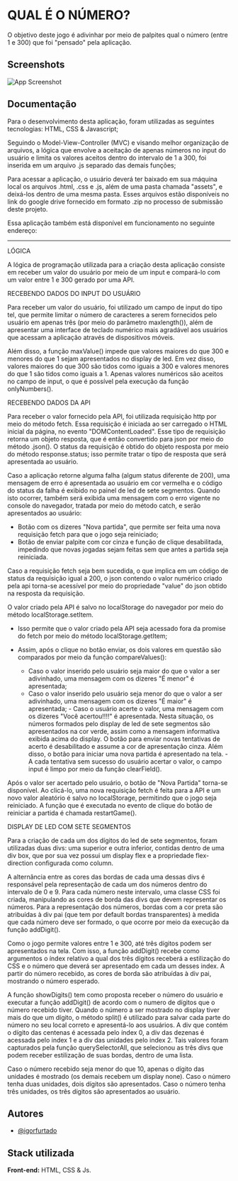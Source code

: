 
# QUAL É O NÚMERO?

O objetivo deste jogo é adivinhar por meio de palpites qual o número (entre 1 e 300) que foi "pensado" pela aplicação.




## Screenshots

![App Screenshot](https://via.placeholder.com/468x300?text=App+Screenshot+Here)


## Documentação

Para o desenvolvimento desta aplicação, foram utilizadas as seguintes tecnologias: HTML, CSS & Javascript;
 
Seguindo o Model-View-Controller (MVC) e visando melhor organização de arquivos, a lógica que envolve a 
aceitação de apenas números no input do usuário e limita os valores aceitos dentro do intervalo de 1 a 300, 
foi inserida em um arquivo .js separado das demais funções;
 
Para acessar a aplicação, o usuário deverá ter baixado em sua máquina local os arquivos .html, .css e .js, além
de uma pasta chamada "assets", e deixá-los dentro de uma mesma pasta. Esses arquivos estão disponíveis no link do
google drive fornecido em formato .zip no processo de submissão deste projeto.

Essa aplicação também está disponível em funcionamento no seguinte endereço: 
 
---------------------------------------------------------------------------------------------------------

LÓGICA

A lógica de programação utilizada para a criação desta aplicação consiste 
em receber um valor do usuário por meio de um input e compará-lo com um
valor entre 1 e 300 gerado por uma API.
 
RECEBENDO DADOS DO INPUT DO USUÁRIO
 
Para receber um valor do usuário, foi utilizado um campo de input do tipo tel,
que permite limitar o número de caracteres a serem fornecidos pelo usuário
em apenas três (por meio do parâmetro maxlength()), além de apresentar uma interface
de teclado numérico mais agradável aos usuários que acessam a aplicação através de
dispositivos móveis.
 
Além disso, a função maxValue() impede que valores maiores do que 300 e menores do que 1
sejam apresentados no display de led. Em vez disso, valores maiores do que 300 são tidos como 
iguais a 300 e valores menores do que 1 são tidos como iguais a 1. Apenas valores numéricos são
aceitos no campo de input, o que é possível pela execução da função onlyNumbers().

RECEBENDO DADOS DA API

Para receber o valor fornecido pela API, foi utilizada requisição http por meio do método fetch.
Essa requisição é iniciada ao ser carregado o HTML inicial da página, no evento "DOMContentLoaded".
Esse tipo de requisição retorna um objeto resposta, que é então convertido para json 
por meio do método .json(). O status da requisição é obtido do objeto resposta por meio 
do método response.status; isso permite tratar o tipo de resposta que será apresentada
ao usuário.
 
Caso a aplicação retorne alguma falha (algum status diferente de 200), uma mensagem de erro é apresentada
ao usuário em cor vermelha e o código do status da falha é exibido no painel de led de sete segmentos.
Quando isto ocorrer, também será exibida uma mensagem com o erro vigente no console do navegador, tratada
por meio do método catch, e serão apresentados ao usuário:

   - Botão com os dizeres "Nova partida", que permite ser feita uma nova requisição fetch para que o 
jogo seja reiniciado;
   - Botão de enviar palpite com cor cinza e função de clique desabilitada, impedindo
que novas jogadas sejam feitas sem que antes a partida seja reiniciada.

Caso a requisição fetch seja bem sucedida, o que implica em um código de status da requisição
igual a 200, o json contendo o valor numérico criado pela api torna-se acessível por meio do 
propriedade "value" do json obtido na resposta da requisição.


O valor criado pela API é salvo no localStorage do navegador por meio do método localStorage.setItem.
   - Isso permite que o valor criado pela API seja acessado fora da promise do fetch por meio
do método localStorage.getItem;
   - Assim, após o clique no botão enviar, os dois valores em questão são comparados por meio da 
função compareValues():
         
        - Caso o valor inserido pelo usuário seja maior do que o valor a ser adivinhado,
       uma mensagem com os dizeres "É menor" é apresentada;
        - Caso o valor inserido pelo usuário seja menor do que o valor a ser adivinhado, 
       uma mensagem com os dizeres "É maior" é apresentada;
         - Caso o usuário acerte o valor, uma mensagem com os dizeres "Você acertou!!!!" é apresentada. Nesta situação,
       os números formados pelo display de led de sete segmentos são apresentados na cor verde, assim como a mensagem
       informativa exibida acima do display. O botão para enviar novas tentativas de acerto é desabilitado e assume a cor
       de apresentação cinza. Além disso, o botão para iniciar uma nova partida é apresentado na tela.
         - A cada tentativa sem sucesso do usuário acertar o valor, o campo input é limpo
       por meio da função clearField().

 Após o valor ser acertado pelo usuário, o botão de "Nova Partida" torna-se disponível.
 Ao clicá-lo, uma nova requisição fetch é feita para a API e um novo valor aleatório é salvo
 no localStorage, permitindo que o jogo seja reiniciado. A função que é executada no evento de 
 clique do botão de reiniciar a partida é chamada restartGame().
 
DISPLAY DE LED COM SETE SEGMENTOS
    
Para a criação de cada um dos dígitos do led de sete segmentos, foram utilizadas duas divs:
uma superior e outra inferior, contidas dentro de uma div box, que por sua vez possui um
display flex e a propriedade flex-direction configurada como column. 

A alternância entre as cores das bordas de cada uma dessas divs é responsável pela representação
de cada um dos números dentro do intervalo de 0 e 9. Para cada número neste intervalo, uma classe
CSS foi criada, manipulando as cores de borda das divs que devem representar os números. Para a representação
dos números, bordas com a cor preta são atribuídas à div pai (que tem por default bordas transparentes) à 
medida que cada número deve ser formado, o que ocorre por meio da execução da função addDigit().

Como o jogo permite valores entre 1 e 300, até três dígitos podem ser apresentados na tela.
Com isso, a função addDigit() recebe como argumentos o índex relativo a qual dos três dígitos
receberá a estilização do CSS e o número que deverá ser apresentado em cada um desses index.
A partir do número recebido, as cores de borda são atribuídas à div pai, mostrando o número esperado.

A função showDigits() tem como proposta receber o número do usuário e executar a função addDigit() de
acordo com o numero de dígitos que o número recebido tiver. Quando o número a ser mostrado no display tiver
mais do que um dígito, o método split() é utilizado para salvar cada parte do número no seu local correto e
apresentá-lo aos usuários. A div que contém o dígito das centenas é acessada pelo índex 0, a div das dezenas
é acessada pelo index 1 e a div das unidades pelo index 2. Tais valores foram capturados pela função querySelectorAll, 
que selecionou as três divs que podem receber estilização de suas bordas, dentro de uma lista. 

Caso o número recebido seja menor do que 10, apenas o dígito das unidades é mostrado (os demais recebem um display none).
Caso o número tenha duas unidades, dois dígitos são apresentados.
Caso o número tenha três unidades, os três dígitos são apresentados ao usuário.

## Autores

- [@igorfurtado](https://github.com/igorfurtado)


## Stack utilizada

**Front-end:** HTML, CSS & Js.

